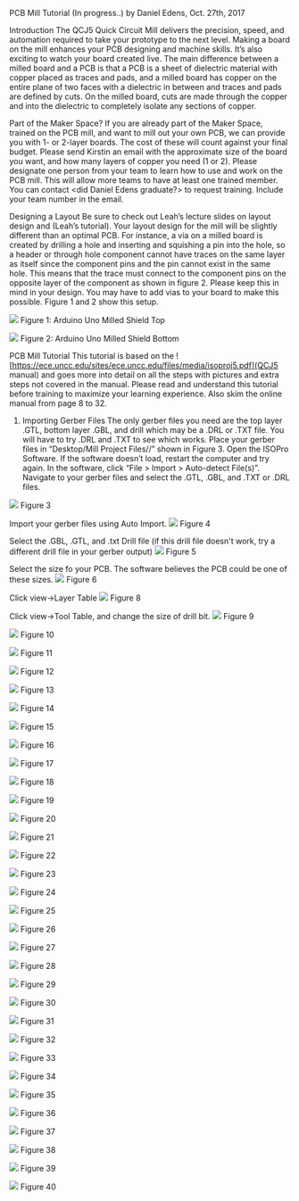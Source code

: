 PCB Mill Tutorial (In progress..)
by Daniel Edens, Oct. 27th, 2017

Introduction
The QCJ5 Quick Circuit Mill delivers the precision, speed, and automation required to take your prototype to the next level. Making a board on the mill enhances your PCB designing and machine skills. It’s also exciting to watch your board created live. The main difference between a milled board and a PCB is that a PCB is a sheet of dielectric material with copper placed as traces and pads, and a milled board has copper on the entire plane of two faces with a dielectric in between and traces and pads are defined by cuts. On the milled board, cuts are made through the copper and into the dielectric to completely isolate any sections of copper.

Part of the Maker Space?
If you are already part of the Maker Space, trained on the PCB mill, and want to mill out your own PCB, we can provide you with 1- or 2-layer boards. The cost of these will count against your final budget. Please send Kirstin an email with the approximate size of the board you want, and how many layers of copper you need (1 or 2).
Please designate one person from your team to learn how to use and work on the PCB mill. This will allow more teams to have at least one trained member. You can contact <did Daniel Edens graduate?> to request training. Include your team number in the email.

Designing a Layout
Be sure to check out Leah’s lecture slides on layout design and (Leah’s tutorial). Your layout design for the mill will be slightly different than an optimal PCB. For instance, a via on a milled board is created by drilling a hole and inserting and squishing a pin into the hole, so a header or through hole component cannot have traces on the same layer as itself since the component pins and the pin cannot exist in the same hole. This means that the trace must connect to the component pins on the opposite layer of the component as shown in figure 2. Please keep this in mind in your design. You may have to add vias to your board to make this possible. Figure 1 and 2 show this setup.

![](./Images/UnoMilledPCBTop.JPG)
Figure 1: Arduino Uno Milled Shield Top

![](./Images/UnoMilledPCBBottom.JPG)
Figure 2: Arduino Uno Milled Shield Bottom

PCB Mill Tutorial
This tutorial is based on the ![https://ece.uncc.edu/sites/ece.uncc.edu/files/media/isoproj5.pdf](QCJ5 manual) and goes more into detail on all the steps with pictures and extra steps not covered in the manual. Please read and understand this tutorial before training to maximize your learning experience. Also skim the online manual from page 8 to 32.

1) Importing Gerber Files
The only gerber files you need are the top layer .GTL, bottom layer .GBL, and drill which may be a .DRL or .TXT file. You will have to try .DRL and .TXT to see which works.
Place your gerber files in “Desktop/Mill Project Files/<your net id folder>/<project name>” shown in Figure 3. Open the ISOPro Software. If the software doesn’t load, restart the computer and try again. In the software, click “File > Import > Auto-detect File(s)”. Navigate to your gerber files and select the .GTL, .GBL, and .TXT or .DRL files.

![](./Images/1.JPG)
Figure 3

Import your gerber files using Auto Import.
![](./Images/2.JPG)
Figure 4

Select the .GBL, .GTL, and .txt Drill file (if this drill file doesn't work, try a different drill file in your gerber output)
![](./Images/3.JPG)
Figure 5

Select the size fo your PCB. The software believes the PCB could be one of these sizes.
![](./Images/4.JPG)
Figure 6

Click view->Layer Table
![](./Images/6.JPG)
Figure 8

Click view->Tool Table, and change the size of drill bit.
![](./Images/7.JPG)
Figure 9

![](./Images/8.JPG)
Figure 10

![](./Images/9.JPG)
Figure 11

![](./Images/10.JPG)
Figure 12

![](./Images/11.JPG)
Figure 13

![](./Images/12.JPG)
Figure 14

![](./Images/13.JPG)
Figure 15

![](./Images/14.JPG)
Figure 16

![](./Images/15.JPG)
Figure 17

![](./Images/16.JPG)
Figure 18

![](./Images/17.JPG)
Figure 19

![](./Images/18.JPG)
Figure 20

![](./Images/19.JPG)
Figure 21

![](./Images/20.JPG)
Figure 22

![](./Images/21.JPG)
Figure 23

![](./Images/22.JPG)
Figure 24

![](./Images/23.JPG)
Figure 25

![](./Images/24.JPG)
Figure 26

![](./Images/25.JPG)
Figure 27

![](./Images/26.JPG)
Figure 28

![](./Images/27.JPG)
Figure 29

![](./Images/28.JPG)
Figure 30

![](./Images/29.JPG)
Figure 31

![](./Images/30.JPG)
Figure 32

![](./Images/31.JPG)
Figure 33

![](./Images/32.JPG)
Figure 34

![](./Images/33.JPG)
Figure 35

![](./Images/34.JPG)
Figure 36

![](./Images/35.JPG)
Figure 37

![](./Images/36.JPG)
Figure 38

![](./Images/37.JPG)
Figure 39

![](./Images/38.JPG)
Figure 40
